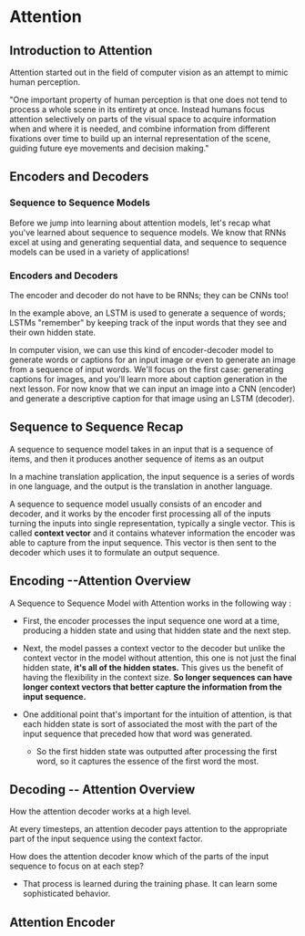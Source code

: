 # Attention

## Introduction to Attention

Attention started out in the field of computer vision as an attempt to mimic human perception.


"One important property of human perception is that one does not tend to process a whole scene in its entirety at once. Instead humans focus attention selectively on parts of the visual space to acquire information when and where it is needed, and combine information from different fixations over time to build up an internal representation of the scene, guiding future eye movements and decision making."



## Encoders and Decoders

### Sequence to Sequence Models
Before we jump into learning about attention models, let's recap what you've learned about sequence to sequence models. We know that RNNs excel at using and generating sequential data, and sequence to sequence models can be used in a variety of applications!




### Encoders and Decoders
The encoder and decoder do not have to be RNNs; they can be CNNs too!

In the example above, an LSTM is used to generate a sequence of words; LSTMs "remember" by keeping track of the input words that they see and their own hidden state.

In computer vision, we can use this kind of encoder-decoder model to generate words or captions for an input image or even to generate an image from a sequence of input words. We'll focus on the first case: generating captions for images, and you'll learn more about caption generation in the next lesson. For now know that we can input an image into a CNN (encoder) and generate a descriptive caption for that image using an LSTM (decoder).





## Sequence to Sequence Recap

A sequence to sequence model takes in an input that is a sequence of items, and then it produces another sequence of items as an output

In a machine translation application, the input sequence is a series of words in one language, and the output is the translation in another language.

A sequence to sequence model usually consists of an encoder and decoder, and it works by the encoder first processing all of the inputs turning the inputs into single representation, typically a single vector. This is called __context vector__ and it contains whatever information the encoder was able to capture from the input sequence. This vector is then sent to the decoder which uses it to formulate an output sequence.


## Encoding --Attention Overview

A Sequence to Sequence Model with Attention works in the following way :

* First, the encoder processes the input sequence one word at a time, producing a hidden state and using that hidden state and the next step. 

* Next, the model passes a context vector to the decoder but unlike the context vector in the model without attention, this one is not just the final hidden state, __it's all of the hidden states.__ This gives us the benefit of having the flexibility in the context size. __So longer sequences can have longer context vectors that better capture the information from the input sequence.__

* One additional point that's important for the intuition of attention, is that each hidden state is sort of associated the most with the part of the input sequence that preceded how that word was generated.
  * So the first hidden state was outputted after processing the first word, so it captures the essence of the first word the most. 



## Decoding -- Attention Overview

How the attention decoder works at a high level.

At every timesteps, an attention decoder pays attention to the appropriate part of the input sequence using the context factor. 

How does the attention decoder know which of the parts of the input sequence to focus on at each step?
* That process is learned during the training phase. It can learn some sophisticated behavior. 
 




## Attention Encoder





